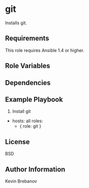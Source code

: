 git
===

Installs git.

Requirements
------------

This role requires Ansible 1.4 or higher.

Role Variables
--------------

Dependencies
------------

Example Playbook
----------------

1) Install git

- hosts: all
  roles:
    - { role: git }

License
-------

BSD

Author Information
------------------

Kevin Brebanov
